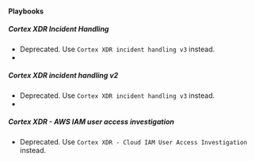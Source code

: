 
#### Playbooks

##### Cortex XDR Incident Handling
- Deprecated. Use `Cortex XDR incident handling v3` instead.
- 
##### Cortex XDR incident handling v2
- Deprecated. Use `Cortex XDR incident handling v3` instead.
- 
##### Cortex XDR - AWS IAM user access investigation
- Deprecated. Use `Cortex XDR - Cloud IAM User Access Investigation` instead.
